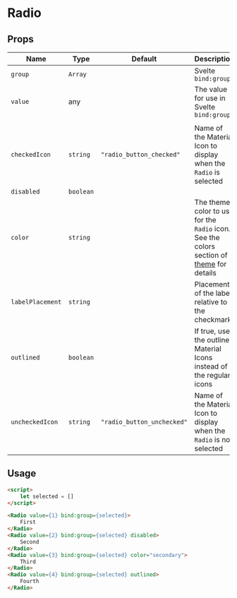 # Radio

## Props
| Name | Type | Default | Description |
| --- | --- | --- | --- |
| `group` | `Array` | | Svelte `bind:group`
| `value` | any | | The value for use in Svelte `bind:group`
| |
| `checkedIcon` | `string` | `"radio_button_checked"` | Name of the Material Icon to display when the `Radio` is selected
| `disabled` | `boolean` | |
| `color` | `string` | | The theme color to use for the `Radio` icon. See the colors section of [theme](./theme.md) for details
| `labelPlacement` | `string` | | Placement of the label relative to the checkmark
| `outlined` | `boolean` | | If true, use the outlined Material Icons instead of the regular icons
| `uncheckedIcon` | `string` | `"radio_button_unchecked"` | Name of the Material Icon to display when the `Radio` is not selected

## Usage
```html
<script>
    let selected = []
</script>

<Radio value={1} bind:group={selected}>
    First
</Radio>
<Radio value={2} bind:group={selected} disabled>
    Second
</Radio>
<Radio value={3} bind:group={selected} color="secondary">
    Third
</Radio>
<Radio value={4} bind:group={selected} outlined>
    Fourth
</Radio>
```

